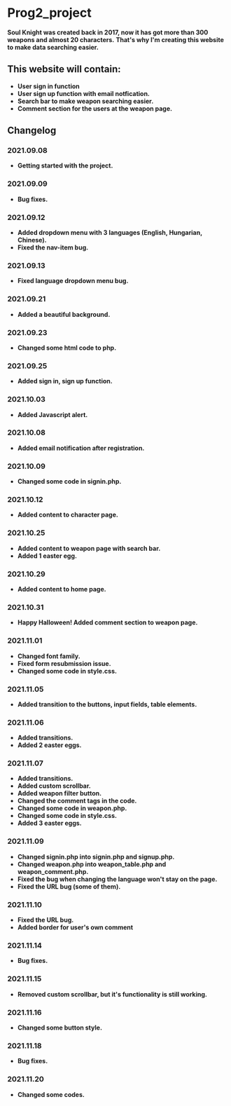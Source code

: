 # Prog2_project

**Soul Knight was created back in 2017, now it has got more than 300 weapons and almost 20 characters.**
**That's why I'm creating this website to make data searching easier.**

## This website will contain:
* **User sign in function**
* **User sign up function with email notfication.**
* **Search bar to make weapon searching easier.**
* **Comment section for the users at the weapon page.**

## Changelog

### 2021.09.08
* **Getting started with the project.**

### 2021.09.09
* **Bug fixes.**

### 2021.09.12
* **Added dropdown menu with 3 languages (English, Hungarian, Chinese).**
* **Fixed the nav-item bug.**

### 2021.09.13
* **Fixed language dropdown menu bug.**

### 2021.09.21
* **Added a beautiful background.**

### 2021.09.23
* **Changed some html code to php.**

### 2021.09.25
* **Added sign in, sign up function.**

### 2021.10.03
* **Added Javascript alert.**

### 2021.10.08
* **Added email notification after registration.**

### 2021.10.09
* **Changed some code in signin.php.**

### 2021.10.12
* **Added content to character page.**

### 2021.10.25
* **Added content to weapon page with search bar.**
* **Added 1 easter egg.**

### 2021.10.29
* **Added content to home page.**

### 2021.10.31
* **Happy Halloween! Added comment section to weapon page.**

### 2021.11.01
* **Changed font family.**
* **Fixed form resubmission issue.**
* **Changed some code in style.css.**

### 2021.11.05
* **Added transition to the buttons, input fields, table elements.**

### 2021.11.06
* **Added transitions.**
* **Added 2 easter eggs.**

### 2021.11.07
* **Added transitions.**
* **Added custom scrollbar.**
* **Added weapon filter button.**
* **Changed the comment tags in the code.**
* **Changed some code in weapon.php.**
* **Changed some code in style.css.**
* **Added 3 easter eggs.**

### 2021.11.09
* **Changed signin.php into signin.php and signup.php.**
* **Changed weapon.php into weapon_table.php and weapon_comment.php.**
* **Fixed the bug when changing the language won't stay on the page.**
* **Fixed the URL bug (some of them).**

### 2021.11.10
* **Fixed the URL bug.**
* **Added border for user's own comment**

### 2021.11.14
* **Bug fixes.**

### 2021.11.15
* **Removed custom scrollbar, but it's functionality is still working.**

### 2021.11.16
* **Changed some button style.**

### 2021.11.18
* **Bug fixes.**

### 2021.11.20
* **Changed some codes.**